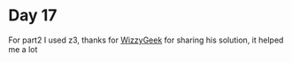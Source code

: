 # Day 17

For part2 I used z3, thanks for [WizzyGeek](https://github.com/WizzyGeek) for sharing his solution, it helped me a lot
